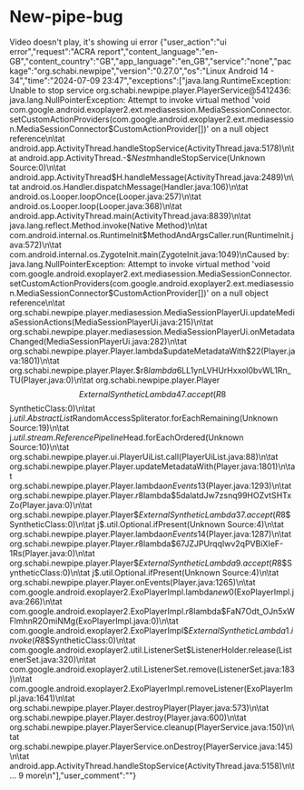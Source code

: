 # New-pipe-bug
Video doesn't play, it's showing ui error 
{"user_action":"ui error","request":"ACRA report","content_language":"en-GB","content_country":"GB","app_language":"en_GB","service":"none","package":"org.schabi.newpipe","version":"0.27.0","os":"Linux Android 14 - 34","time":"2024-07-09 23:47","exceptions":["java.lang.RuntimeException: Unable to stop service org.schabi.newpipe.player.PlayerService@5412436: java.lang.NullPointerException: Attempt to invoke virtual method 'void com.google.android.exoplayer2.ext.mediasession.MediaSessionConnector.setCustomActionProviders(com.google.android.exoplayer2.ext.mediasession.MediaSessionConnector$CustomActionProvider[])' on a null object reference\n\tat android.app.ActivityThread.handleStopService(ActivityThread.java:5178)\n\tat android.app.ActivityThread.-$$Nest$mhandleStopService(Unknown Source:0)\n\tat android.app.ActivityThread$H.handleMessage(ActivityThread.java:2489)\n\tat android.os.Handler.dispatchMessage(Handler.java:106)\n\tat android.os.Looper.loopOnce(Looper.java:257)\n\tat android.os.Looper.loop(Looper.java:368)\n\tat android.app.ActivityThread.main(ActivityThread.java:8839)\n\tat java.lang.reflect.Method.invoke(Native Method)\n\tat com.android.internal.os.RuntimeInit$MethodAndArgsCaller.run(RuntimeInit.java:572)\n\tat com.android.internal.os.ZygoteInit.main(ZygoteInit.java:1049)\nCaused by: java.lang.NullPointerException: Attempt to invoke virtual method 'void com.google.android.exoplayer2.ext.mediasession.MediaSessionConnector.setCustomActionProviders(com.google.android.exoplayer2.ext.mediasession.MediaSessionConnector$CustomActionProvider[])' on a null object reference\n\tat org.schabi.newpipe.player.mediasession.MediaSessionPlayerUi.updateMediaSessionActions(MediaSessionPlayerUi.java:215)\n\tat org.schabi.newpipe.player.mediasession.MediaSessionPlayerUi.onMetadataChanged(MediaSessionPlayerUi.java:282)\n\tat org.schabi.newpipe.player.Player.lambda$updateMetadataWith$22(Player.java:1801)\n\tat org.schabi.newpipe.player.Player.$r8$lambda$6LL1ynLVHUrHxxol0bvWL1Rn_TU(Player.java:0)\n\tat org.schabi.newpipe.player.Player$$ExternalSyntheticLambda47.accept(R8$$SyntheticClass:0)\n\tat j$.util.AbstractList$RandomAccessSpliterator.forEachRemaining(Unknown Source:19)\n\tat j$.util.stream.ReferencePipeline$Head.forEachOrdered(Unknown Source:10)\n\tat org.schabi.newpipe.player.ui.PlayerUiList.call(PlayerUiList.java:88)\n\tat org.schabi.newpipe.player.Player.updateMetadataWith(Player.java:1801)\n\tat org.schabi.newpipe.player.Player.lambda$onEvents$13(Player.java:1293)\n\tat org.schabi.newpipe.player.Player.$r8$lambda$5dalatdJw7zsnq99HOZvtSHTxZo(Player.java:0)\n\tat org.schabi.newpipe.player.Player$$ExternalSyntheticLambda37.accept(R8$$SyntheticClass:0)\n\tat j$.util.Optional.ifPresent(Unknown Source:4)\n\tat org.schabi.newpipe.player.Player.lambda$onEvents$14(Player.java:1287)\n\tat org.schabi.newpipe.player.Player.$r8$lambda$67JZJPUrqqIwv2qPVBiXIeF-1Rs(Player.java:0)\n\tat org.schabi.newpipe.player.Player$$ExternalSyntheticLambda9.accept(R8$$SyntheticClass:0)\n\tat j$.util.Optional.ifPresent(Unknown Source:4)\n\tat org.schabi.newpipe.player.Player.onEvents(Player.java:1265)\n\tat com.google.android.exoplayer2.ExoPlayerImpl.lambda$new$0(ExoPlayerImpl.java:266)\n\tat com.google.android.exoplayer2.ExoPlayerImpl.$r8$lambda$FaN7Odt_OJn5xWFlmhnR2OmiNMg(ExoPlayerImpl.java:0)\n\tat com.google.android.exoplayer2.ExoPlayerImpl$$ExternalSyntheticLambda1.invoke(R8$$SyntheticClass:0)\n\tat com.google.android.exoplayer2.util.ListenerSet$ListenerHolder.release(ListenerSet.java:320)\n\tat com.google.android.exoplayer2.util.ListenerSet.remove(ListenerSet.java:183)\n\tat com.google.android.exoplayer2.ExoPlayerImpl.removeListener(ExoPlayerImpl.java:1641)\n\tat org.schabi.newpipe.player.Player.destroyPlayer(Player.java:573)\n\tat org.schabi.newpipe.player.Player.destroy(Player.java:600)\n\tat org.schabi.newpipe.player.PlayerService.cleanup(PlayerService.java:150)\n\tat org.schabi.newpipe.player.PlayerService.onDestroy(PlayerService.java:145)\n\tat android.app.ActivityThread.handleStopService(ActivityThread.java:5158)\n\t... 9 more\n"],"user_comment":""}
